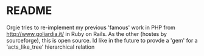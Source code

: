 # README

Orgie tries to re-implement my previous 'famous' work in PHP from http://www.goliardia.it/ in Ruby on Rails.
As the other (hostes by sourceforge), this is open source. Id like in the future to provde a 'gem' for a 'acts_like_tree' hierarchical relation

